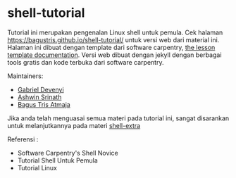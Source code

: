 shell-tutorial
============

Tutorial ini merupakan pengenalan Linux shell untuk pemula. Cek halaman <https://bagustris.github.io/shell-tutorial/> untuk versi web dari material ini. Halaman ini dibuat dengan template dari software carpentry, [the lesson template documentation][lesson-example]. Versi web dibuat dengan jekyll dengan berbagai tools gratis dan kode terbuka dari software carpentry.

Maintainers:

* [Gabriel Devenyi][devenyi_gabriel]
* [Ashwin Srinath][srinath_ashwin]
* [Bagus Tris Atmaja][bagustris]

[devenyi_gabriel]: http://software-carpentry.org/team/#devenyi_gabriel
[srinath_ashwin]: http://software-carpentry.org/team/#srinath_ashwin
[bagustris]: https://bagustris.tk
[lesson-example]: https://swcarpentry.github.io/lesson-example/

Jika anda telah menguasai semua materi pada tutorial ini, sangat disarankan untuk melanjutkannya pada materi [shell-extra](https://swcarpentry.github.io/shell-extra/)

Referensi :
- Software Carpentry's Shell Novice
- Tutorial Shell Untuk Pemula
- Tutorial Linux
